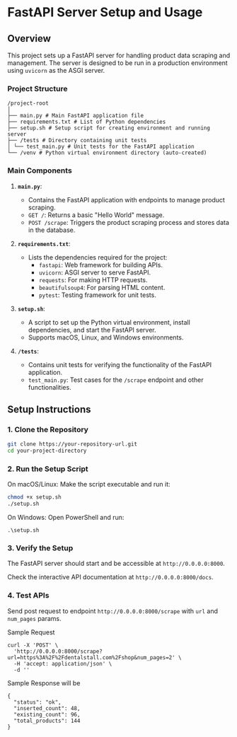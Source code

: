 # FastAPI Server Setup and Usage

## Overview

This project sets up a FastAPI server for handling product data scraping and management. The server is designed to be run in a production environment using `uvicorn` as the ASGI server.

### Project Structure
```
/project-root
│
├── main.py # Main FastAPI application file
├── requirements.txt # List of Python dependencies
├── setup.sh # Setup script for creating environment and running server
├── /tests # Directory containing unit tests
│ └── test_main.py # Unit tests for the FastAPI application
└── /venv # Python virtual environment directory (auto-created)

```
### Main Components

1. **`main.py`**:
   - Contains the FastAPI application with endpoints to manage product scraping.
   - `GET /`: Returns a basic "Hello World" message.
   - `POST /scrape`: Triggers the product scraping process and stores data in the database.

2. **`requirements.txt`**:
   - Lists the dependencies required for the project:
     - `fastapi`: Web framework for building APIs.
     - `uvicorn`: ASGI server to serve FastAPI.
     - `requests`: For making HTTP requests.
     - `beautifulsoup4`: For parsing HTML content.
     - `pytest`: Testing framework for unit tests.

3. **`setup.sh`**:
   - A script to set up the Python virtual environment, install dependencies, and start the FastAPI server.
   - Supports macOS, Linux, and Windows environments.

4. **`/tests`**:
   - Contains unit tests for verifying the functionality of the FastAPI application.
   - `test_main.py`: Test cases for the `/scrape` endpoint and other functionalities.

## Setup Instructions

### 1. Clone the Repository

```bash
git clone https://your-repository-url.git
cd your-project-directory
```

### 2. Run the Setup Script
On macOS/Linux:
Make the script executable and run it:
```bash
chmod +x setup.sh
./setup.sh
```
On Windows:
Open PowerShell and run:

```
.\setup.sh
```

### 3. Verify the Setup
The FastAPI server should start and be accessible at `http://0.0.0.0:8000`.

Check the interactive API documentation at `http://0.0.0.0:8000/docs`.

### 4. Test APIs
Send post request to endpoint `http://0.0.0.0:8000/scrape` with `url` and `num_pages` params.

Sample Request
```
curl -X 'POST' \
  'http://0.0.0.0:8000/scrape?url=https%3A%2F%2Fdentalstall.com%2Fshop&num_pages=2' \
  -H 'accept: application/json' \
  -d ''
```

Sample Response will be 
```
{
  "status": "ok",
  "inserted_count": 48,
  "existing_count": 96,
  "total_products": 144
}
```


